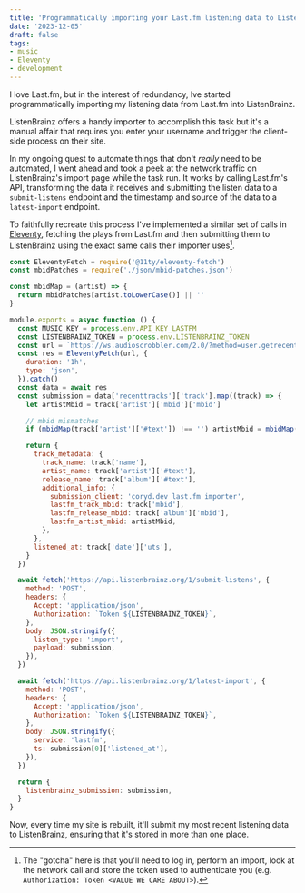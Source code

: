 ```yaml
---
title: 'Programmatically importing your Last.fm listening data to ListenBrainz'
date: '2023-12-05'
draft: false
tags:
- music
- Eleventy
- development
---
```

I love Last.fm, but in the interest of redundancy, Ive started programmatically importing my listening data from Last.fm into ListenBrainz.<!-- excerpt -->

ListenBrainz offers a handy importer to accomplish this task but it's a manual affair that requires you enter your username and trigger the client-side process on their site.

In my ongoing quest to automate things that don't *really* need to be automated, I went ahead and took a peek at the network traffic on ListenBrainz's import page while the task run. It works by calling Last.fm's API, transforming the data it receives and submitting the listen data to a `submit-listens` endpoint and the timestamp and source of the data to a `latest-import` endpoint.

To faithfully recreate this process I've implemented a similar set of calls in [Eleventy](https://www.11ty.dev/), fetching the plays from Last.fm and then submitting them to ListenBrainz using the exact same calls their importer uses[^1].

```javascript
const EleventyFetch = require('@11ty/eleventy-fetch')
const mbidPatches = require('./json/mbid-patches.json')

const mbidMap = (artist) => {
  return mbidPatches[artist.toLowerCase()] || ''
}

module.exports = async function () {
  const MUSIC_KEY = process.env.API_KEY_LASTFM
  const LISTENBRAINZ_TOKEN = process.env.LISTENBRAINZ_TOKEN
  const url = `https://ws.audioscrobbler.com/2.0/?method=user.getrecenttracks&user=coryd_&api_key=${MUSIC_KEY}&format=json&limit=200`
  const res = EleventyFetch(url, {
    duration: '1h',
    type: 'json',
  }).catch()
  const data = await res
  const submission = data['recenttracks']['track'].map((track) => {
    let artistMbid = track['artist']['mbid']['mbid']

    // mbid mismatches
    if (mbidMap(track['artist']['#text']) !== '') artistMbid = mbidMap(track['artist']['#text'])

    return {
      track_metadata: {
        track_name: track['name'],
        artist_name: track['artist']['#text'],
        release_name: track['album']['#text'],
        additional_info: {
          submission_client: 'coryd.dev last.fm importer',
          lastfm_track_mbid: track['mbid'],
          lastfm_release_mbid: track['album']['mbid'],
          lastfm_artist_mbid: artistMbid,
        },
      },
      listened_at: track['date']['uts'],
    }
  })

  await fetch('https://api.listenbrainz.org/1/submit-listens', {
    method: 'POST',
    headers: {
      Accept: 'application/json',
      Authorization: `Token ${LISTENBRAINZ_TOKEN}`,
    },
    body: JSON.stringify({
      listen_type: 'import',
      payload: submission,
    }),
  })

  await fetch('https://api.listenbrainz.org/1/latest-import', {
    method: 'POST',
    headers: {
      Accept: 'application/json',
      Authorization: `Token ${LISTENBRAINZ_TOKEN}`,
    },
    body: JSON.stringify({
      service: 'lastfm',
      ts: submission[0]['listened_at'],
    }),
  })

  return {
    listenbrainz_submission: submission,
  }
}
```

Now, every time my site is rebuilt, it'll submit my most recent listening data to ListenBrainz, ensuring that it's stored in more than one place.

[^1]: The "gotcha" here is that you'll need to log in, perform an import, look at the network call and store the token used to authenticate you (e.g. `Authorization: Token <VALUE WE CARE ABOUT>`).
